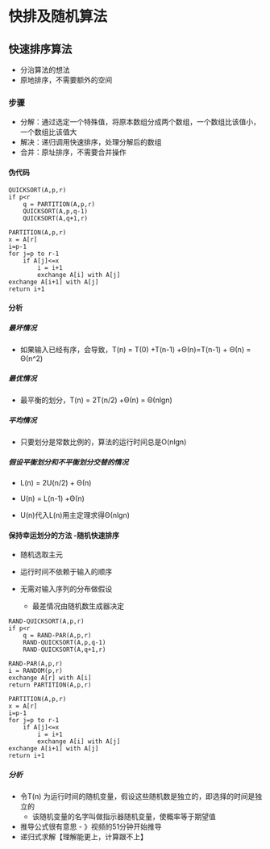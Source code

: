 # 快排及随机算法

## 快速排序算法

- 分治算法的想法
- 原地排序，不需要额外的空间

### 步骤

- 分解：通过选定一个特殊值，将原本数组分成两个数组，一个数组比该值小，一个数组比该值大
- 解决：递归调用快速排序，处理分解后的数组
- 合并：原址排序，不需要合并操作

#### 伪代码

``` 
QUICKSORT(A,p,r)
if p<r
	q = PARTITION(A,p,r)
	QUICKSORT(A,p,q-1)
	QUICKSORT(A,q+1,r)
	
PARTITION(A,p,r)
x = A[r]
i=p-1
for j=p to r-1
	if A[j]<=x
		i = i+1
		exchange A[i] with A[j]
exchange A[i+1] with A[j]
return i+1
```

#### 分析

##### 最坏情况

- 如果输入已经有序，会导致，T(n) = T(0) +T(n-1) +Θ(n)=T(n-1) + Θ(n) = Θ(n^2)

##### 最优情况

- 最平衡的划分，T(n) = 2T(n/2) +Θ(n) = Θ(nlgn)

##### 平均情况

- 只要划分是常数比例的，算法的运行时间总是O(nlgn)

##### 假设平衡划分和不平衡划分交替的情况

- L(n) = 2U(n/2) + Θ(n)  
- U(n) = L(n-1) +Θ(n)

- U(n)代入L(n)用主定理求得Θ(nlgn)

#### 保持幸运划分的方法 -随机快速排序

- 随机选取主元

- 运行时间不依赖于输入的顺序
- 无需对输入序列的分布做假设
  - 最差情况由随机数生成器决定

```
RAND-QUICKSORT(A,p,r)
if p<r
	q = RAND-PAR(A,p,r)
	RAND-QUICKSORT(A,p,q-1)
	RAND-QUICKSORT(A,q+1,r)

RAND-PAR(A,p,r)
i = RANDOM(p,r)
exchange A[r] with A[i]
return PARTITION(A,p,r)

PARTITION(A,p,r)
x = A[r]
i=p-1
for j=p to r-1
	if A[j]<=x
		i = i+1
		exchange A[i] with A[j]
exchange A[i+1] with A[j]
return i+1
```

##### 分析

- 令T(n) 为运行时间的随机变量，假设这些随机数是独立的，即选择的时间是独立的
  - 该随机变量的名字叫做指示器随机变量，使概率等于期望值
- 推导公式很有意思 - 》视频的51分钟开始推导
- 递归式求解【理解能更上，计算跟不上】